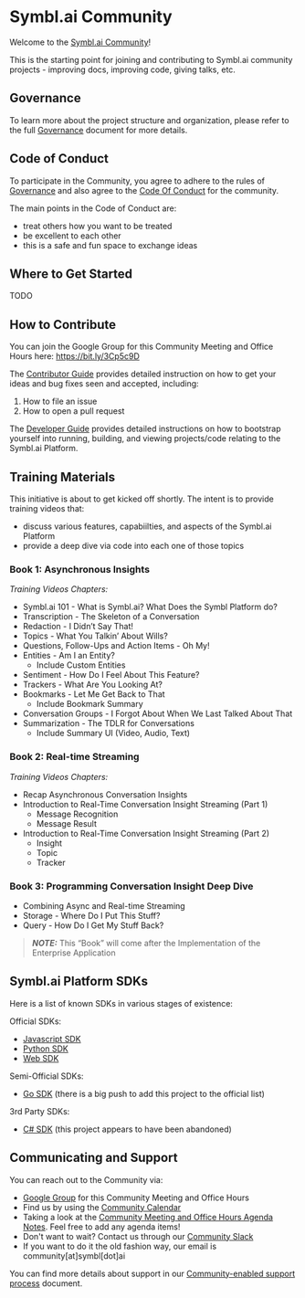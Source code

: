 # Symbl.ai Community

Welcome to the [Symbl.ai Community][google_group]!

This is the starting point for joining and contributing to Symbl.ai community projects - improving docs, improving code, giving talks, etc.

## Governance

To learn more about the project structure and organization, please refer to the full [Governance][project_governance] document for more details.

## Code of Conduct

To participate in the Community, you agree to adhere to the rules of [Governance][project_governance] and also agree to the [Code Of Conduct][code_of_conduct] for the community.

The main points in the Code of Conduct are:
- treat others how you want to be treated
- be excellent to each other
- this is a safe and fun space to exchange ideas

## Where to Get Started

TODO

## How to Contribute

You can join the Google Group for this Community Meeting and Office Hours here:
https://bit.ly/3Cp5c9D

The [Contributor Guide](process/contributor.md) provides detailed instruction on how to get your ideas and bug fixes seen and accepted, including:

1. How to file an issue
1. How to open a pull request

The [Developer Guide](process/developer.md) provides detailed instructions on how to bootstrap yourself into running, building, and viewing projects/code relating to the Symbl.ai Platform.

## Training Materials

This initiative is about to get kicked off shortly. The intent is to provide training videos that:
- discuss various features, capabiilties, and aspects of the Symbl.ai Platform
- provide a deep dive via code into each one of those topics

### Book 1: Asynchronous Insights

*Training Videos Chapters:*
- Symbl.ai 101 - What is Symbl.ai? What Does the Symbl Platform do?
- Transcription - The Skeleton of a Conversation
- Redaction - I Didn’t Say That!
- Topics - What You Talkin’ About Wills?
- Questions, Follow-Ups and Action Items - Oh My!
- Entities - Am I an Entity?
  - Include Custom Entities
- Sentiment - How Do I Feel About This Feature?
- Trackers - What Are You Looking At?
- Bookmarks - Let Me Get Back to That
  - Include Bookmark Summary
- Conversation Groups - I Forgot About When We Last Talked About That
- Summarization - The TDLR for Conversations
  - Include Summary UI (Video, Audio, Text)

### Book 2: Real-time Streaming

*Training Videos Chapters:*
- Recap Asynchronous Conversation Insights
- Introduction to Real-Time Conversation Insight Streaming (Part 1)
  - Message Recognition
  - Message Result
- Introduction to Real-Time Conversation Insight Streaming (Part 2)
  - Insight
  - Topic
  - Tracker

### Book 3: Programming Conversation Insight Deep Dive

- Combining Async and Real-time Streaming
- Storage - Where Do I Put This Stuff?
- Query - How Do I Get My Stuff Back?

> **_NOTE:_** This “Book” will come after the Implementation of the Enterprise Application

## Symbl.ai Platform SDKs

Here is a list of known SDKs in various stages of existence:

Official SDKs:
- [Javascript SDK][javascript_sdk]
- [Python SDK][python_sdk]
- [Web SDK][web_sdk]

Semi-Official SDKs:
- [Go SDK][go_sdk] (there is a big push to add this project to the official list)

3rd Party SDKs:
- [C# SDK][c_sharp_sdk] (this project appears to have been abandoned)

## Communicating and Support

You can reach out to the Community via:
- [Google Group][google_group] for this Community Meeting and Office Hours
- Find us by using the [Community Calendar][google_calendar]
- Taking a look at the [Community Meeting and Office Hours Agenda Notes][agenda_doc]. Feel free to add any agenda items!
- Don't want to wait? Contact us through our [Community Slack][slack]
- If you want to do it the old fashion way, our email is community\[at\]symbl\[dot\]ai

You can find more details about support in our [Community-enabled support process][community_support_process] document. 

[project_governance]: /GOVERNANCE.md
[code_of_conduct]: /CODE_OF_CONDUCT.md
[slack]: https://join.slack.com/t/symbldotai/shared_invite/zt-4sic2s11-D3x496pll8UHSJ89cm78CA
[javascript_sdk]: https://github.com/symblai/symbl-js-sdk
[web_sdk]: https://github.com/symblai/symbl-web-sdk
[python_sdk]: https://github.com/symblai/symbl-python-sdk
[go_sdk]: https://github.com/dvonthenen/symbl-go-sdk
[c_sharp_sdk]: https://github.com/ranjancse26/symbl-csharp-sdk
[google_group]: https://bit.ly/3Cp5c9D
[google_calendar]: https://bit.ly/3jRGEj4
[agenda_doc]: https://bit.ly/3WH4hcO
[community_support_process]: /process/support.md
